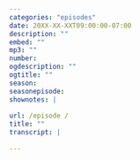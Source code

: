 ```yaml
---
categories: "episodes"
date: 20XX-XX-XXT09:00:00-07:00
description: ""
embed: ""
mp3: ""
number: 
ogdescription: ""
ogtitle: ""
season: 
seasonepisode: 
shownotes: |
    
url: /episode /
title: ""
transcript: |
    
---
```

